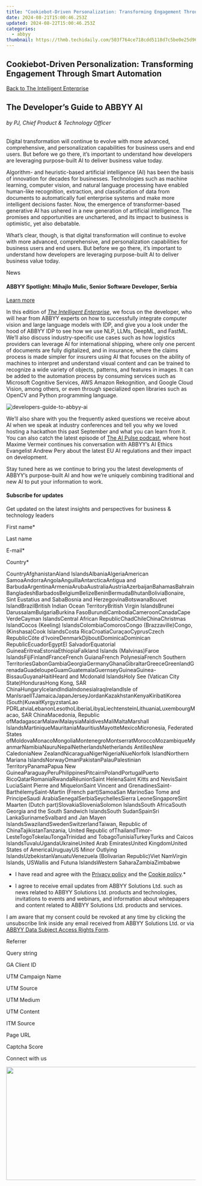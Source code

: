 ```yaml
---
title: "Cookiebot-Driven Personalization: Transforming Engagement Through Smart Automation"
date: 2024-08-21T15:00:46.253Z
updated: 2024-08-22T15:00:46.253Z
categories:
  - abbyy
thumbnail: https://thmb.techidaily.com/503f764ce718cdd5118d7c5be0e25d96b4338086cc102ad3bcea32f94e910963.jpg
---
```


## Cookiebot-Driven Personalization: Transforming Engagement Through Smart Automation

[Back to The Intelligent Enterprise](https://tools.techidaily.com/abbyy/products/)

## The Developer’s Guide to ABBYY AI

###### by PJ, Chief Product & Technology Officer

Digital transformation will continue to evolve with more advanced, comprehensive, and personalization capabilities for business users and end users. But before we go there, it’s important to understand how developers are leveraging purpose-built AI to deliver business value today.

Algorithm- and heuristic-based artificial intelligence (AI) has been the basis of innovation for decades for businesses. Technologies such as machine learning, computer vision, and natural language processing have enabled human-like recognition, extraction, and classification of data from documents to automatically fuel enterprise systems and make more intelligent decisions faster. Now, the emergence of transformer-based generative AI has ushered in a new generation of artificial intelligence. The promises and opportunities are unchartered, and its impact to business is optimistic, yet also debatable. 

What’s clear, though, is that digital transformation will continue to evolve with more advanced, comprehensive, and personalization capabilities for business users and end users. But before we go there, it’s important to understand how developers are leveraging purpose-built AI to deliver business value today. 

News

#### ABBYY Spotlight: Mihajlo Mulic, Senior Software Developer, Serbia

[Learn more](https://tools.techidaily.com/abbyy/products/)

In this edition of _[The Intelligent Enterprise](https://tools.techidaily.com/abbyy/products/)_, we focus on the developer, who will hear from ABBYY experts on how to successfully integrate computer vision and large language models with IDP, and give you a look under the hood of ABBYY IDP to see how we use NLP, LLMs, DeepML, and FastML. We’ll also discuss industry-specific use cases such as how logistics providers can leverage AI for international shipping, where only one percent of documents are fully digitalized, and in insurance, where the claims process is made simpler for insurers using AI that focuses on the ability of machines to interpret and understand visual content and can be trained to recognize a wide variety of objects, patterns, and features in images. It can be added to the automation process by consuming services such as Microsoft Cognitive Services, AWS Amazon Rekognition, and Google Cloud Vision, among others, or even through specialized open libraries such as OpenCV and Python programming language.

![developers-guide-to-abbyy-ai](https://content.abbyy.com/-/media/project/abbyy/abbyy/insights/intelligent-enterprise/content-media/developers-guide-to-abbyy-ai.png?h=618&w=800) 

We’ll also share with you the frequently asked questions we receive about AI when we speak at industry conferences and tell you why we loved hosting a hackathon this past September and what you can learn from it. You can also catch the latest episode of [The AI Pulse podcast](https://www.youtube.com/playlist?list=PLcawcg-HXtXeE7L%5FeP5yIE8vg64jhaUXj), where host Maxime Vermeir continues his conversation with ABBYY’s AI Ethics Evangelist Andrew Pery about the latest EU AI regulations and their impact on development. 

Stay tuned here as we continue to bring you the latest developments of ABBYY’s purpose-built AI and how we’re uniquely combining traditional and new AI to put your information to work. 

#### Subscribe for updates

Get updated on the latest insights and perspectives for business & technology leaders

First name\*

Last name

E-mail\*

Сountry\*

СountryAfghanistanAland IslandsAlbaniaAlgeriaAmerican SamoaAndorraAngolaAnguillaAntarcticaAntigua and BarbudaArgentinaArmeniaArubaAustraliaAustriaAzerbaijanBahamasBahrainBangladeshBarbadosBelgiumBelizeBeninBermudaBhutanBoliviaBonaire, Sint Eustatius and SabaBosnia and HerzegovinaBotswanaBouvet IslandBrazilBritish Indian Ocean TerritoryBritish Virgin IslandsBrunei DarussalamBulgariaBurkina FasoBurundiCambodiaCameroonCanadaCape VerdeCayman IslandsCentral African RepublicChadChileChinaChristmas IslandCocos (Keeling) IslandsColombiaComorosCongo (Brazzaville)Congo, (Kinshasa)Cook IslandsCosta RicaCroatiaCuraçaoCyprusCzech RepublicCôte d'IvoireDenmarkDjiboutiDominicaDominican RepublicEcuadorEgyptEl SalvadorEquatorial GuineaEritreaEstoniaEthiopiaFalkland Islands (Malvinas)Faroe IslandsFijiFinlandFranceFrench GuianaFrench PolynesiaFrench Southern TerritoriesGabonGambiaGeorgiaGermanyGhanaGibraltarGreeceGreenlandGrenadaGuadeloupeGuamGuatemalaGuernseyGuineaGuinea-BissauGuyanaHaitiHeard and Mcdonald IslandsHoly See (Vatican City State)HondurasHong Kong, SAR ChinaHungaryIcelandIndiaIndonesiaIraqIrelandIsle of ManIsraelITJamaicaJapanJerseyJordanKazakhstanKenyaKiribatiKorea (South)KuwaitKyrgyzstanLao PDRLatviaLebanonLesothoLiberiaLibyaLiechtensteinLithuaniaLuxembourgMacao, SAR ChinaMacedonia, Republic ofMadagascarMalawiMalaysiaMaldivesMaliMaltaMarshall IslandsMartiniqueMauritaniaMauritiusMayotteMexicoMicronesia, Federated States ofMoldovaMonacoMongoliaMontenegroMontserratMoroccoMozambiqueMyanmarNamibiaNauruNepalNetherlandsNetherlands AntillesNew CaledoniaNew ZealandNicaraguaNigerNigeriaNiueNorfolk IslandNorthern Mariana IslandsNorwayOmanPakistanPalauPalestinian TerritoryPanamaPapua New GuineaParaguayPeruPhilippinesPitcairnPolandPortugalPuerto RicoQatarRomaniaRwandaRéunionSaint HelenaSaint Kitts and NevisSaint LuciaSaint Pierre and MiquelonSaint Vincent and GrenadinesSaint-BarthélemySaint-Martin (French part)SamoaSan MarinoSao Tome and PrincipeSaudi ArabiaSenegalSerbiaSeychellesSierra LeoneSingaporeSint Maarten (Dutch part)SlovakiaSloveniaSolomon IslandsSouth AfricaSouth Georgia and the South Sandwich IslandsSouth SudanSpainSri LankaSurinameSvalbard and Jan Mayen IslandsSwazilandSwedenSwitzerlandTaiwan, Republic of ChinaTajikistanTanzania, United Republic ofThailandTimor-LesteTogoTokelauTongaTrinidad and TobagoTunisiaTurkeyTurks and Caicos IslandsTuvaluUgandaUkraineUnited Arab EmiratesUnited KingdomUnited States of AmericaUruguayUS Minor Outlying IslandsUzbekistanVanuatuVenezuela (Bolivarian Republic)Viet NamVirgin Islands, USWallis and Futuna IslandsWestern SaharaZambiaZimbabwe

* I have read and agree with the [Privacy policy](https://tools.techidaily.com/abbyy/products/) and the [Cookie policy](https://tools.techidaily.com/abbyy/products/).\*

* I agree to receive email updates from ABBYY Solutions Ltd. such as news related to ABBYY Solutions Ltd. products and technologies, invitations to events and webinars, and information about whitepapers and content related to ABBYY Solutions Ltd. products and services.  
    
I am aware that my consent could be revoked at any time by clicking the unsubscribe link inside any email received from ABBYY Solutions Ltd. or via [ABBYY Data Subject Access Rights Form](https://tools.techidaily.com/abbyy/products/).

Referrer

Query string

GA Client ID

UTM Campaign Name

UTM Source

UTM Medium

UTM Content

ITM Source

Page URL

Captcha Score

Connect with us

<ins class="adsbygoogle"
     style="display:block"
     data-ad-format="autorelaxed"
     data-ad-client="ca-pub-7571918770474297"
     data-ad-slot="1223367746"></ins>



<ins class="adsbygoogle"
     style="display:block"
     data-ad-client="ca-pub-7571918770474297"
     data-ad-slot="8358498916"
     data-ad-format="auto"
     data-full-width-responsive="true"></ins>

<!-- affiliate ads begin -->
<a href="https://aofit.pxf.io/c/5597632/1399701/16396" target="_top" id="1399701"><img src="//a.impactradius-go.com/display-ad/16396-1399701" border="0" alt="" width="960" height="300"/></a><img height="0" width="0" src="https://imp.pxf.io/i/5597632/1399701/16396" style="position:absolute;visibility:hidden;" border="0" />
<!-- affiliate ads end -->